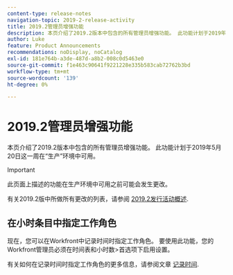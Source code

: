 ```yaml
---
content-type: release-notes
navigation-topic: 2019-2-release-activity
title: 2019.2管理员增强功能
description: 本页介绍了2019.2版本中包含的所有管理员增强功能。 此功能计划于2019年5月20日这一周在“生产”环境中可用。
author: Luke
feature: Product Announcements
recommendations: noDisplay, noCatalog
exl-id: 181e764b-a3de-487d-a8b2-008c0d5463e0
source-git-commit: f1e463c90641f9221228e335b583cab72762b3bd
workflow-type: tm+mt
source-wordcount: '139'
ht-degree: 0%

---
```


# 2019.2管理员增强功能

本页介绍了2019.2版本中包含的所有管理员增强功能。 此功能计划于2019年5月20日这一周在“生产”环境中可用。

>[!IMPORTANT]
>
>此页面上描述的功能在生产环境中可用之前可能会发生更改。

有关2019.2版中所做所有更改的列表，请参阅 [2019.2发行活动概述](../../../../product-announcements/product-releases/quarterly-release-archive/2019.2-release-activity/2019-2-release-activity-overview.md).

## 在小时条目中指定工作角色

现在，您可以在Workfront中记录时间时指定工作角色。 要使用此功能，您的Workfront管理员必须在时间表和小时数>首选项下启用设置。

有关如何在记录时间时指定工作角色的更多信息，请参阅文章 [记录时间](../../../../timesheets/create-and-manage-timesheets/log-time.md).
